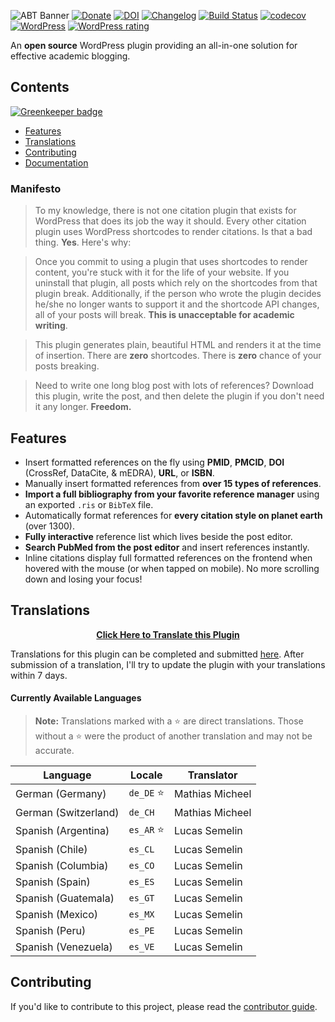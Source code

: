 ![ABT Banner](http://i.imgur.com/UxBG7NB.png)
[![Donate](https://img.shields.io/badge/%E2%9D%A4-donate-brightgreen.svg)](https://donorbox.org/academic-bloggers-toolkit)
[![DOI](https://zenodo.org/badge/37433718.svg)](https://zenodo.org/badge/latestdoi/37433718)
[![Changelog](https://img.shields.io/badge/changelog-academic--bloggers--toolkit-blue.svg)](https://headwayapp.co/academic-bloggers-toolkit-changelog)
[![Build Status](https://travis-ci.org/dsifford/academic-bloggers-toolkit.svg?branch=master)](https://travis-ci.org/dsifford/academic-bloggers-toolkit)
[![codecov](https://codecov.io/gh/dsifford/academic-bloggers-toolkit/branch/master/graph/badge.svg)](https://codecov.io/gh/dsifford/academic-bloggers-toolkit)
[![WordPress](https://img.shields.io/wordpress/plugin/dt/academic-bloggers-toolkit.svg?maxAge=2592000)](https://wordpress.org/plugins/academic-bloggers-toolkit/)
[![WordPress rating](https://img.shields.io/wordpress/plugin/r/academic-bloggers-toolkit.svg?maxAge=2592000)](https://wordpress.org/plugins/academic-bloggers-toolkit/)

An **open source** WordPress plugin providing an all-in-one solution for effective academic blogging.

## Contents

[![Greenkeeper badge](https://badges.greenkeeper.io/dsifford/academic-bloggers-toolkit.svg)](https://greenkeeper.io/)
- [Features](#features)
- [Translations](#translations)
- [Contributing](#contributing)
- [Documentation](https://github.com/dsifford/academic-bloggers-toolkit/wiki)

### Manifesto

> To my knowledge, there is not one citation plugin that exists for WordPress that does its job the way it should. Every other citation plugin uses WordPress shortcodes to render citations. Is that a bad thing. **Yes**. Here's why:

> Once you commit to using a plugin that uses shortcodes to render content, you're stuck with it for the life of your website. If you uninstall that plugin, all posts which rely on the shortcodes from that plugin break. Additionally, if the person who wrote the plugin decides he/she no longer wants to support it and the shortcode API changes, all of your posts will break. **This is unacceptable for academic writing**.

> This plugin generates plain, beautiful HTML and renders it at the time of insertion. There are **zero** shortcodes. There is **zero** chance of your posts breaking.

> Need to write one long blog post with lots of references? Download this plugin, write the post, and then delete the plugin if you don't need it any longer. **Freedom.**

## Features
- Insert formatted references on the fly using **PMID**, **PMCID**, **DOI** (CrossRef, DataCite, & mEDRA), **URL**, or **ISBN**.
- Manually insert formatted references from **over 15 types of references**.
- **Import a full bibliography from your favorite reference manager** using an exported `.ris` or `BibTeX` file.
- Automatically format references for **every citation style on planet earth** (over 1300).
- **Fully interactive** reference list which lives beside the post editor.
- **Search PubMed from the post editor** and insert references instantly.
- Inline citations display full formatted references on the frontend when hovered with the mouse (or when tapped on mobile). No more scrolling down and losing your focus!

## Translations

<p align="center"><a href="https://poeditor.com/join/project/PGYLKWQM5h"><strong>Click Here to Translate this Plugin</strong></a></p>

Translations for this plugin can be completed and submitted [here](https://poeditor.com/join/project/PGYLKWQM5h). After submission of a translation, I'll try to update the plugin with your translations within 7 days.

#### Currently Available Languages
> **Note:** Translations marked with a :star: are direct translations. Those without a :star: were the product of another translation and may not be accurate.

Language | Locale | Translator
---------|--------|----------
German (Germany) | `de_DE` :star: | Mathias Micheel
German (Switzerland) | `de_CH` | Mathias Micheel
Spanish (Argentina) | `es_AR` :star: | Lucas Semelin
Spanish (Chile) | `es_CL` | Lucas Semelin
Spanish (Columbia) | `es_CO` | Lucas Semelin
Spanish (Spain) | `es_ES` | Lucas Semelin
Spanish (Guatemala) | `es_GT` | Lucas Semelin
Spanish (Mexico) | `es_MX` | Lucas Semelin
Spanish (Peru) | `es_PE` | Lucas Semelin
Spanish (Venezuela) | `es_VE` | Lucas Semelin

## Contributing

If you'd like to contribute to this project, please read the [contributor guide](https://github.com/dsifford/academic-bloggers-toolkit/blob/master/CONTRIBUTING.md).
